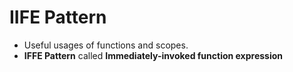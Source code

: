 # IIFE Pattern

- Useful usages of functions and scopes.
- **IFFE Pattern** called **Immediately-invoked function expression**